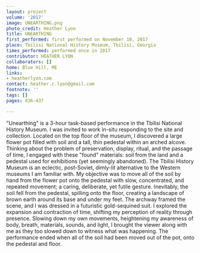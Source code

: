 ```yaml
---
layout: project
volume: '2017'
image: UNEARTHING.png
photo_credit: Heather Lyon
title: UNEARTHING
first_performed: first performed on November 10, 2017
place: Tbilisi National History Museum, Tbilisi, Georgia
times_performed: performed once in 2017
contributor: HEATHER LYON
collaborators: []
home: Blue Hill, ME
links:
- heatherlyon.com
contact: heather.c.lyon@gmail.com
footnote: ''
tags: []
pages: 436-437

---
```


"Unearthing" is a 3-hour task-based performance in the Tbilisi National History Museum. I was invited to work in-situ responding to the site and collection. Located on the top floor of the museum, I discovered a large flower pot filled with soil and a tall, thin pedestal within an arched alcove. Thinking about the problem of preservation, display, ritual, and the passage of time, I engaged with these "found" materials: soil from the land and a pedestal used for exhibitions (yet seemingly abandoned). The Tbilisi History Museum is an eclectic, post-Soviet, dimly-lit alternative to the Western museums I am familiar with. My objective was to move all of the soil by hand from the flower pot onto the pedestal with slow, concentrated, and repeated movement; a caring, deliberate, yet futile gesture. Inevitably, the soil fell from the pedestal, spilling onto the floor, creating a landscape of brown earth around its base and under my feet. The archway framed the scene, and I was dressed in a futuristic gold-sequined suit. I explored the expansion and contraction of time, shifting my perception of reality through presence. Slowing down my own movements, heightening my awareness of body, breath, materials, sounds, and light, I brought the viewer along with me as they too slowed down to witness what was happening. The performance ended when all of the soil had been moved out of the pot, onto the pedestal and floor.
